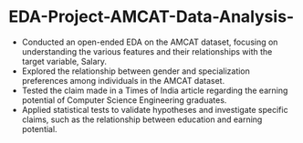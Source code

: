 # EDA-Project-AMCAT-Data-Analysis-

- Conducted an open-ended EDA on the AMCAT dataset, focusing on understanding the various features and their relationships with the target variable, Salary.
- Explored the relationship between gender and specialization preferences among individuals in the AMCAT dataset.
- Tested the claim made in a Times of India article regarding the earning potential of Computer Science Engineering graduates.
-  Applied statistical tests to validate hypotheses and investigate specific claims, such as the relationship between education and earning potential.
